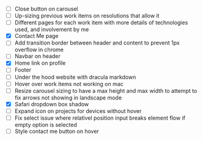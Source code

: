 - [ ] Close button on carousel
- [ ] Up-sizing previous work items on resolutions that allow it
- [ ] Different pages for each work item with more details of technologies used, and involvement by me
- [x] Contact Me page
- [ ] Add transition border between header and content to prevent 1px overflow in chrome
- [ ] Navbar on header
- [x] Home link on profile
- [ ] Footer
- [ ] Under the hood website with dracula markdown
- [ ] Hover over work items not working on mac
- [ ] Resize carousel sizing to have a max height and max width to attempt to fix arrows not showing in landscape mode
- [x] Safari dropdown box shadow
- [ ] Expand icon on projects for devices without hover
- [ ] Fix select issue where relativel position input breaks element flow if empty option is selected
- [ ] Style contact me button on hover
